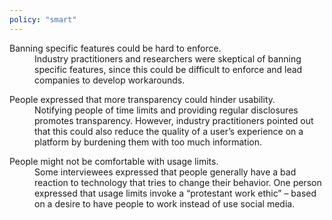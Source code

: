 ```yaml
---
policy: "smart"
---
```


<dl>
  <dt>Banning specific features could be hard to enforce.</dt>
  <dd>
    Industry practitioners and researchers were skeptical of banning specific features, since this could be difficult to enforce and lead companies to develop workarounds.
  </dd>
</dl>

<dl>
  <dt>People expressed that more transparency could hinder usability.</dt>
  <dd>
    Notifying people of time limits and providing regular disclosures promotes transparency. However, industry practitioners pointed out that this could also reduce the quality of a user’s experience on a platform by burdening them with too much information.
  </dd>
</dl>

<dl>
  <dt>People might not be comfortable with usage limits.</dt>
  <dd>
    Some interviewees expressed that people generally have a bad reaction to technology that tries to change their behavior. One person expressed that usage limits invoke a “protestant work ethic” – based on a desire to have people to work instead of use social media.
  </dd>
</dl>
